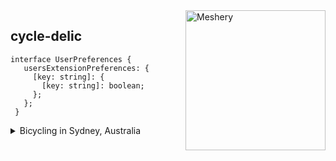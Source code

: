 <a href= "https://badges.layer5.io" >
  <img width="224px" align="right" src="https://badges.layer5.io/assets/badges/first-interactive-terminal-session/first-interactive-terminal-session.png" alt = "Meshery" />
</a>

## cycle-delic

```
interface UserPreferences {
   usersExtensionPreferences: {
     [key: string]: {
       [key: string]: boolean;
     };
   };
 }
```
<details>
<summary>Bicycling in Sydney, Australia</summary>


----
### **Bicycling in Sydney, Australia**  
Sydney has a growing but sometimes challenging cycling scene. The city has been investing in cycling infrastructure, with an expanding network of dedicated bike lanes, particularly in the city center, Inner West, and along the harbor foreshore. However, Sydney’s hilly terrain, heavy traffic, and patchy bike lane connectivity in some areas make it less bike-friendly compared to cities like Melbourne. Key cycling routes include:  

- **Sydney Harbour Bridge Cycleway** – A scenic route connecting North Sydney to the city  
- **Cooks River Cycleway** – A mostly flat, family-friendly path from Strathfield to Botany Bay  
- **Bourke Street Cycleway** – A well-used commuter route through the inner suburbs  

Sydney has an active cycling culture with road cyclists, commuters, and recreational riders, but there’s still tension between cyclists and motorists due to limited road-sharing awareness.  

### **Bicycling Across Greater Australia**  
Australia’s cycling culture varies by city and region:  

- **Melbourne** – Arguably the most bike-friendly city, with an extensive network of dedicated lanes and a strong cycling culture.  
- **Canberra** – One of the best cities for cycling, with a well-planned network of bike paths and lower traffic density.  
- **Brisbane** – Improving cycling infrastructure, with river loops and scenic routes.  
- **Adelaide & Perth** – Both have solid cycling networks and more relaxed traffic compared to Sydney.  

Outside cities, Australia offers world-class cycling opportunities in national parks and coastal routes, such as:  

- **Great Ocean Road (VIC)** – A stunning coastal cycling route  
- **Munda Biddi Trail (WA)** – One of the longest off-road cycling trails in the world  
- **Tasmanian East Coast** – A scenic ride through rugged landscapes  

### **Comparing Sydney to Other Australian Locations**  
Compared to other Australian cities, Sydney lags in terms of bike-friendly infrastructure but offers unique, picturesque routes—especially for experienced riders. Melbourne and Canberra generally provide better cycling conditions.  

### **Bicycling in National Parks and Natural Reserves**  
- **Blue Mountains (NSW)** – Tougher trails for mountain bikers  
- **Kosciuszko National Park (NSW)** – High-altitude cycling with scenic views  
- **Daintree Rainforest (QLD)** – Exotic tropical rides through ancient rainforests  

Would you like recommendations tailored to a specific type of riding—commuting, road cycling, or mountain biking?
</details>
